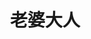 ---
title:          老婆大人
slug:           jl

names:
  english:      Just Love
  previous:
genre:          時裝
episodes:       20
broadcast:
  start:        2005-05-09
  end:          2005-06-03
producer:       莊偉建
starring:       宣萱、陳錦鴻、王傑、鄧健泓、李施嬅

synopsis:       高希敏（宣萱）與葛國光（陳錦鴻）婚後男主內、女主外，女的專心當其裁判官，男的享受當其家庭主夫，一直相安無事。自從光父發現光、敏簽訂的婚前協議書後，夫妻關係便變得複雜。光出爾反爾，要出外建一番事業。敏最初也不以為然，然而當她發現初嚐自由之味的光竟有外遇時，一向不懂小鳥依人的她也不得不變得溫柔起來，希望能力挽狂瀾！豈料事情來了個急轉彎，事實原來不如敏所料，發展下去，光反發現敏與前度男友，兼同是裁判官的戴智雄（王傑）過從甚密。

characters:
  -
    fullname:       梁昕昕 (Yoyo)
    identity:       檢控主任
    appearance:     1-20
    personality:    本性純真率直，待人以誠，對愛情有無限憧憬。有時顯得帶點神經質，容易弄出笑話。 昕昕出身中上家庭，自知性格膽小柔弱，故選擇了檢控主任，希望練就出硬朗個性。
    background:     自小愛笑的昕昕在法庭上亦難改其陋性，加上經驗幼嫩常常出錯，故此被外號“女釘官”的裁判法官高希敏不留餘地責罵。昕昕羨慕希敏有個體貼入微的丈夫葛國光，渴望將來自己也可以如希敏一樣。
    happenings:     阿基熱烈追求終奪得昕昕之芳心，二人迅即打得火熱。及後昕昕發覺與阿基根本性格不合，昕昕得到國光安慰與關心，竟對國光產生愛意，及後國光與希敏竟然要離婚，昕昕幾經思量終主動向國光錶白，可是國光斷言拒絕，昕昕不服氣，認為希敏根本不懂欣賞國光可貴的優點。為了奪得心中所愛，昕昕思想變得偏激，把心一橫藉機逼使國光簽下離婚書，否則必出庭指證希敏，但阿基仍對昕昕不離不棄，最終能否精誠所至，金石為開。
---